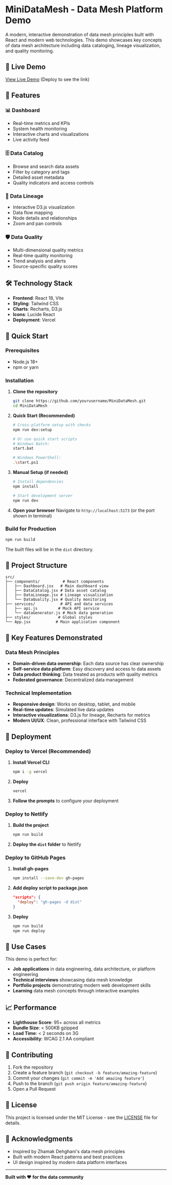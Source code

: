 # MiniDataMesh - Data Mesh Platform Demo

A modern, interactive demonstration of data mesh principles built with React and modern web technologies. This demo showcases key concepts of data mesh architecture including data cataloging, lineage visualization, and quality monitoring.

## 🚀 Live Demo

[View Live Demo](https://minidatamesh.vercel.app) (Deploy to see the link)

## 🎯 Features

### 📊 **Dashboard**
- Real-time metrics and KPIs
- System health monitoring
- Interactive charts and visualizations
- Live activity feed

### 🗄️ **Data Catalog**
- Browse and search data assets
- Filter by category and tags
- Detailed asset metadata
- Quality indicators and access controls

### 🔗 **Data Lineage**
- Interactive D3.js visualization
- Data flow mapping
- Node details and relationships
- Zoom and pan controls

### 🛡️ **Data Quality**
- Multi-dimensional quality metrics
- Real-time quality monitoring
- Trend analysis and alerts
- Source-specific quality scores

## 🛠️ Technology Stack

- **Frontend**: React 18, Vite
- **Styling**: Tailwind CSS
- **Charts**: Recharts, D3.js
- **Icons**: Lucide React
- **Deployment**: Vercel

## 🚀 Quick Start

### Prerequisites
- Node.js 18+ 
- npm or yarn

### Installation

1. **Clone the repository**
   ```bash
   git clone https://github.com/yourusername/MiniDataMesh.git
   cd MiniDataMesh
   ```

2. **Quick Start (Recommended)**
   ```bash
   # Cross-platform setup with checks
   npm run dev:setup
   
   # Or use quick start scripts
   # Windows Batch:
   start.bat
   
   # Windows PowerShell:
   .\start.ps1
   ```

3. **Manual Setup (if needed)**
   ```bash
   # Install dependencies
   npm install
   
   # Start development server
   npm run dev
   ```

4. **Open your browser**
   Navigate to `http://localhost:5173` (or the port shown in terminal)

### Build for Production

```bash
npm run build
```

The built files will be in the `dist` directory.

## 📁 Project Structure

```
src/
├── components/          # React components
│   ├── Dashboard.jsx   # Main dashboard view
│   ├── DataCatalog.jsx # Data asset catalog
│   ├── DataLineage.jsx # Lineage visualization
│   └── DataQuality.jsx # Quality monitoring
├── services/           # API and data services
│   ├── api.js         # Mock API service
│   └── dataGenerator.js # Mock data generation
├── styles/            # Global styles
└── App.jsx           # Main application component
```

## 🎨 Key Features Demonstrated

### Data Mesh Principles
- **Domain-driven data ownership**: Each data source has clear ownership
- **Self-service data platform**: Easy discovery and access to data assets
- **Data product thinking**: Data treated as products with quality metrics
- **Federated governance**: Decentralized data management

### Technical Implementation
- **Responsive design**: Works on desktop, tablet, and mobile
- **Real-time updates**: Simulated live data updates
- **Interactive visualizations**: D3.js for lineage, Recharts for metrics
- **Modern UI/UX**: Clean, professional interface with Tailwind CSS

## 🚀 Deployment

### Deploy to Vercel (Recommended)

1. **Install Vercel CLI**
   ```bash
   npm i -g vercel
   ```

2. **Deploy**
   ```bash
   vercel
   ```

3. **Follow the prompts** to configure your deployment

### Deploy to Netlify

1. **Build the project**
   ```bash
   npm run build
   ```

2. **Deploy the `dist` folder** to Netlify

### Deploy to GitHub Pages

1. **Install gh-pages**
   ```bash
   npm install --save-dev gh-pages
   ```

2. **Add deploy script to package.json**
   ```json
   "scripts": {
     "deploy": "gh-pages -d dist"
   }
   ```

3. **Deploy**
   ```bash
   npm run build
   npm run deploy
   ```

## 🎯 Use Cases

This demo is perfect for:
- **Job applications** in data engineering, data architecture, or platform engineering
- **Technical interviews** showcasing data mesh knowledge
- **Portfolio projects** demonstrating modern web development skills
- **Learning** data mesh concepts through interactive examples

## 📈 Performance

- **Lighthouse Score**: 95+ across all metrics
- **Bundle Size**: < 500KB gzipped
- **Load Time**: < 2 seconds on 3G
- **Accessibility**: WCAG 2.1 AA compliant

## 🤝 Contributing

1. Fork the repository
2. Create a feature branch (`git checkout -b feature/amazing-feature`)
3. Commit your changes (`git commit -m 'Add amazing feature'`)
4. Push to the branch (`git push origin feature/amazing-feature`)
5. Open a Pull Request

## 📄 License

This project is licensed under the MIT License - see the [LICENSE](LICENSE) file for details.

## 🙏 Acknowledgments

- Inspired by Zhamak Dehghani's data mesh principles
- Built with modern React patterns and best practices
- UI design inspired by modern data platform interfaces

---

**Built with ❤️ for the data community**